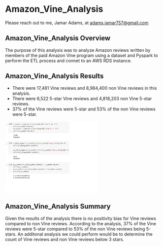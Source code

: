 # Amazon_Vine_Analysis
Please reach out to me, Jamar Adams, at adams.jamar757@gmail.com


## Amazon_Vine_Analysis Overview
  The purpose of this analysis was to analyze Amazon reviews written by members of the paid Amazon Vine program using a dataset and Pyspark to perform the ETL process and connet to an AWS RDS instance.

## Amazon_Vine_Analysis Results
  - There were 17,481 Vine reviews and 8,984,400 non Vine reviews in this analysis.
  - There were 6,522 5-star Vine reviews and 4,818,203 non Vine 5-star reviews.
  - 37% of the Vine reviews were 5-star and 53% of the non Vine reviews were 5-star.
<img src="Untitled.png" width="60%" height="60%" title="Amazon Deliverable 3">

## Amazon_Vine_Analysis Summary
  Given the results of the analysis there is no positivity bias for Vine reviews compared to non Vine reviews. According to the analysis, 37% of the Vine reviews were 5-star compared to 53% of the non Vine reviews being 5-stars. An additonal analysis we could perform would be to determine the count of Vine reviews and non Vine reviews below 3 stars.
